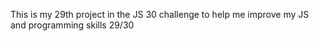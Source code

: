 This is my 29th project in the JS 30 challenge to help me improve my JS and programming skills 29/30

